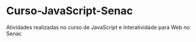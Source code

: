 # Curso-JavaScript-Senac
Atividades realizadas no curso de JavaScript e Interatividade para Web no Senac
